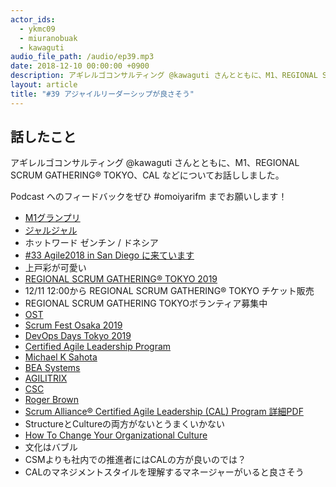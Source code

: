 ```yaml
---
actor_ids:
  - ykmc09
  - miuranobuak
  - kawaguti
audio_file_path: /audio/ep39.mp3
date: 2018-12-10 00:00:00 +0900
description: アギレルゴコンサルティング @kawaguti さんとともに、M1、REGIONAL SCRUM GATHERING® TOKYO、CAL などについてお話ししました。
layout: article
title: "#39 アジャイルリーダーシップが良さそう"
---
```


## 話したこと
アギレルゴコンサルティング @kawaguti さんとともに、M1、REGIONAL SCRUM GATHERING® TOKYO、CAL などについてお話ししました。

Podcast へのフィードバックをぜひ #omoiyarifm までお願いします！

- [M1グランプリ](https://www.m-1gp.com/)
- [ジャルジャル](https://profile.yoshimoto.co.jp/talent/detail?id=179)
- ホットワード ゼンチン / ドネシア
- [#33 Agile2018 in San Diego に来ています](https://lean-agile.fm/episode/33)
- 上戸彩が可愛い
- [REGIONAL SCRUM GATHERING® TOKYO 2019](https://2019.scrumgatheringtokyo.org/index.html)
- 12/11 12:00から REGIONAL SCRUM GATHERING® TOKYO チケット販売
- REGIONAL SCRUM GATHERING TOKYOボランティア募集中
- [OST](https://ja.wikipedia.org/wiki/%E3%82%AA%E3%83%BC%E3%83%97%E3%83%B3%E3%83%BB%E3%82%B9%E3%83%9A%E3%83%BC%E3%82%B9%E3%83%BB%E3%83%86%E3%82%AF%E3%83%8E%E3%83%AD%E3%82%B8%E3%83%BC)
- [Scrum Fest Osaka 2019](https://www.scrumosaka.org/)
- [DevOps Days Tokyo 2019](https://www.devopsdaystokyo.org/)
- [Certified Agile Leadership Program](https://www.scrumalliance.org/get-certified/practitioners/cal-certification/certified-agile-leadership-program)
- [Michael K Sahota](https://twitter.com/MichaelSahota)
- [BEA Systems](https://www.oracle.com/corporate/acquisitions/bea/)
- [AGILITRIX](http://agilitrix.com/)
- [CSC](https://www.scrumalliance.org/community/articles/2011/september/applying-to-become-a-csc)
- [Roger Brown](https://www.scrumalliance.org/community/profile/rbrown2)
- [Scrum Alliance®
  Certified Agile Leadership (CAL) Program 詳細PDF](https://www.scrumalliance.org/ScrumRedesignDEVSite/media/ScrumAllianceMedia/Files%20and%20PDFs/Certifications/Agile%20Leadership/AgileLeadershipLOs.pdf)
- StructureとCultureの両方がないとうまくいかない
- [How To Change Your Organizational Culture](http://agilitrix.com/2018/07/change-organizational-culture/)
- 文化はバブル
- CSMよりも社内での推進者にはCALの方が良いのでは？
- CALのマネジメントスタイルを理解するマネージャーがいると良さそう
